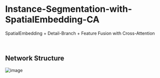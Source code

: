 # Instance-Segmentation-with-SpatialEmbedding-CA

SpatialEmbedding + Detail-Branch + Feature Fusion with Cross-Attention


<br/>

## Network Structure

![image](https://user-images.githubusercontent.com/44194558/197445082-d25771b4-e4e7-49a9-bef3-8f81e6f8c524.png)
